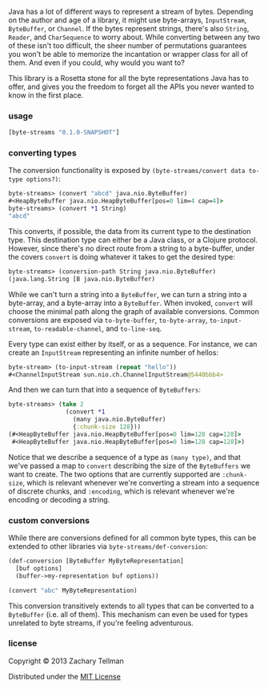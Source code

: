 Java has a lot of different ways to represent a stream of bytes.  Depending on the author and age of a library, it might use byte-arrays, `InputStream`, `ByteBuffer`, or `Channel`.  If the bytes represent strings, there's also `String`, `Reader`, and `CharSequence` to worry about.  While converting between any two of these isn't too difficult, the sheer number of permutations guarantees you won't be able to memorize the incantation or wrapper class for all of them.  And even if you could, why would you want to?

This library is a Rosetta stone for all the byte representations Java has to offer, and gives you the freedom to forget all the APIs you never wanted to know in the first place.

### usage

```clj
[byte-streams "0.1.0-SNAPSHOT"]
```

### converting types

The conversion functionality is exposed by `(byte-streams/convert data to-type options?)`:

```clj
byte-streams> (convert "abcd" java.nio.ByteBuffer)
#<HeapByteBuffer java.nio.HeapByteBuffer[pos=0 lim=4 cap=4]>
byte-streams> (convert *1 String)
"abcd"
```

This converts, if possible, the data from its current type to the destination type.  This destination type can either be a Java class, or a Clojure protocol.  However, since there's no direct route from a string to a byte-buffer, under the covers `convert` is doing whatever it takes to get the desired type:

```clj
byte-streams> (conversion-path String java.nio.ByteBuffer)
(java.lang.String [B java.nio.ByteBuffer)
```

While we can't turn a string into a `ByteBuffer`, we can turn a string into a byte-array, and a byte-array into a `ByteBuffer`.  When invoked, `convert` will choose the minimal path along the graph of available conversions.  Common conversions are exposed via `to-byte-buffer`, `to-byte-array`, `to-input-stream`, `to-readable-channel`, and `to-line-seq`.  

Every type can exist either by itself, or as a sequence.  For instance, we can create an `InputStream` representing an infinite number of hellos:

```clj
byte-stream> (to-input-stream (repeat "hello"))
#<ChannelInputStream sun.nio.ch.ChannelInputStream@5440bbb4>
```

And then we can turn that into a sequence of `ByteBuffers`:

```clj
byte-streams> (take 2 
                (convert *1 
                  (many java.nio.ByteBuffer) 
                  {:chunk-size 128}))
(#<HeapByteBuffer java.nio.HeapByteBuffer[pos=0 lim=128 cap=128]> 
 #<HeapByteBuffer java.nio.HeapByteBuffer[pos=0 lim=128 cap=128]>)
```

Notice that we describe a sequence of a type as `(many type)`, and that we've passed a map to `convert` describing the size of the `ByteBuffers` we want to create.  The two options that are currently supported are `:chunk-size`, which is relevant whenever we're converting a stream into a sequence of discrete chunks, and `:encoding`, which is relevant whenever we're encoding or decoding a string.

### custom conversions

While there are conversions defined for all common byte types, this can be extended to other libraries via `byte-streams/def-conversion`:

```clj
(def-conversion [ByteBuffer MyByteRepresentation] 
  [buf options]
  (buffer->my-representation buf options))

(convert "abc" MyByteRepresentation)
```

This conversion transitively extends to all types that can be converted to a `ByteBuffer` (i.e. all of them).  This mechanism can even be used for types unrelated to byte streams, if you're feeling adventurous.

### license

Copyright © 2013 Zachary Tellman

Distributed under the [MIT License](http://opensource.org/licenses/MIT)
